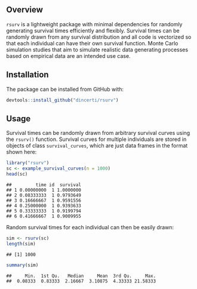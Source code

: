 
## Overview

`rsurv` is a lightweight package with minimal dependencies for randomly
generating survival times efficiently and flexibly. Survival times can
be randomly drawn from any survival distribution and all code is
vectorized so that each individual can have their own survival function.
Monte Carlo simulation studies that aim to simulate realistic data
generating processes based on empirical data are an intended use case.

## Installation

The package can be installed from GitHub with:

``` r
devtools::install_github("dincerti/rsurv")
```

## Usage

Survival times can be randomly drawn from arbitrary survival curves
using the `rsurv()` function. Survival curves for multiple individuals
are stored in objects of class `survival_curves`, which are just data
frames in the format shown here:

``` r
library("rsurv")
sc <- example_survival_curves(n = 1000)
head(sc)
```

    ##         time id  survival
    ## 1 0.00000000  1 1.0000000
    ## 2 0.08333333  1 0.9793649
    ## 3 0.16666667  1 0.9591556
    ## 4 0.25000000  1 0.9393633
    ## 5 0.33333333  1 0.9199794
    ## 6 0.41666667  1 0.9009955

Random survival times for each individual can then be easily drawn:

``` r
sim <- rsurv(sc)
length(sim)
```

    ## [1] 1000

``` r
summary(sim)
```

    ##     Min.  1st Qu.   Median     Mean  3rd Qu.     Max. 
    ##  0.08333  0.83333  2.16667  3.10875  4.33333 21.58333
